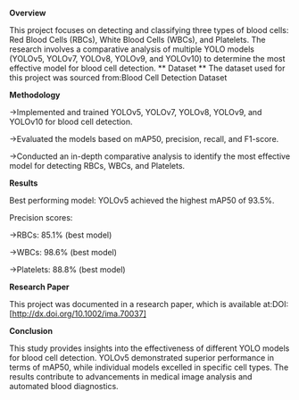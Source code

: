 **Overview**

This project focuses on detecting and classifying three types of blood cells: Red Blood Cells (RBCs), White Blood Cells (WBCs), and Platelets. The research involves a comparative analysis of multiple YOLO models (YOLOv5, YOLOv7, YOLOv8, YOLOv9, and YOLOv10) to determine the most effective model for blood cell detection.
**
Dataset
**
The dataset used for this project was sourced from:Blood Cell Detection Dataset

**Methodology**

->Implemented and trained YOLOv5, YOLOv7, YOLOv8, YOLOv9, and YOLOv10 for blood cell detection.

->Evaluated the models based on mAP50, precision, recall, and F1-score.

->Conducted an in-depth comparative analysis to identify the most effective model for detecting RBCs, WBCs, and Platelets.

**Results**

Best performing model: YOLOv5 achieved the highest mAP50 of 93.5%.

Precision scores:

->RBCs: 85.1% (best model)

->WBCs: 98.6% (best model)

->Platelets: 88.8% (best model)

**Research Paper**

This project was documented in a research paper, which is available at:DOI: [http://dx.doi.org/10.1002/ima.70037]

**Conclusion**

This study provides insights into the effectiveness of different YOLO models for blood cell detection. YOLOv5 demonstrated superior performance in terms of mAP50, while individual models excelled in specific cell types. The results contribute to advancements in medical image analysis and automated blood diagnostics.
